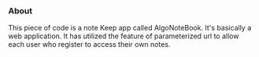 ### About

This piece of code is a note Keep app called AlgoNoteBook. It's basically a web application.
It has utilized the feature of parameterized url to allow each user who register to access their
own notes.
